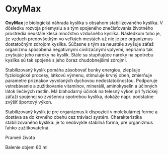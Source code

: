 OxyMax
======

**OxyMax** je biologická náhrada kyslíka s obsahom stabilizovaného kyslíka. V
dôsledku rozvoja priemyslu a s tým spojeného znečisťovania životného prostredia
neustále klesá množstvo vzdušného kyslíka. Následkom toho je, že vzduch
predovšetkým vo veľkých mestách už nie je pre organizmus dostatočným zdrojom
kyslíka. Súčasne s tým sa neustále zvyšuje záťaž organizmu spôsobená negatívnymi
civilizačnými vplyvmi, nepriamo tak zvyšujúc jeho nároky na kyslík. Stále sa
stupňujúce nároky na spotrebu kyslíka sú tak spojené s jeho čoraz chudobnejšími
zdrojmi.

Stabilizovaný kyslík pomáha zásobovať bunky energiou, zlepšuje fyziologické
procesy, látkovú výmenu, stimuluje krvný obeh, zmierňuje parametre príznakov
vyvolaných dychovou nedostatočnosťou. Podporuje vstrebávanie a zužitkovanie
vitamínov, minerálií, aminokyselín a účinných látok liečivých rastlín. Má
blahodarný účinok na telesný výkon pri fyzickej záťaži spojenej so zvýšenou
spotrebou kyslíka, dokáže napr. podstatne zvýšiť športový výkon.

Stabilizovaný kyslík je pre organizmus k dispozícii v molekulárnej forme a
dostáva sa do krvného obehu cez tráviaci systém. Charakteristika stabilizovaného
kyslíka: je to neobvykle stabilná forma, pre organizmus ľahko zužitkovateľná.

Prameň života

Balenie objem 60 ml

